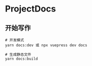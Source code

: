 # ProjectDocs

## 开始写作

``` shell
# 开发模式
yarn docs:dev 或 npx vuepress dev docs

# 生成静态文件
yarn docs:build
```
